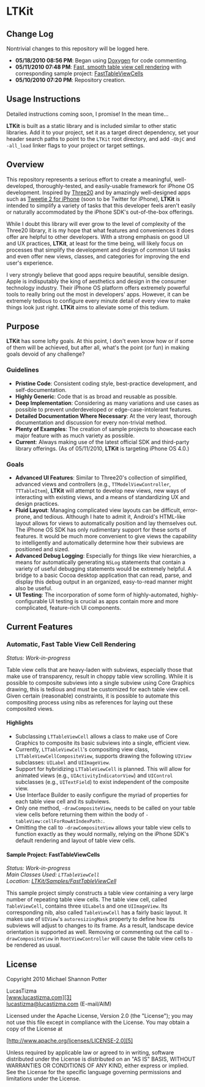 # LTKit #
<a name="top"></a>

## Change Log ##

Nontrivial changes to this repository will be logged here.

- **05/18/2010 08:56 PM**: Began using [Doxygen][7] for code commenting.
- **05/11/2010 07:48 PM**: <a href="#automatic-fast-table-view-cell-rendering">Fast, smooth table view cell rendering</a> with corresponding sample project: <a href="#sample-project-fasttableviewcells">FastTableViewCells</a>
- **05/10/2010 07:20 PM**: Repository creation.

## Usage Instructions ##

Detailed instructions coming soon, I promise! In the mean time...

**LTKit** is built as a static library and is included similar to other static libraries. Add it to your project, set it as a target direct dependency, set your header search paths to point to the `LTKit` root directory, and add `-ObjC` and `-all_load` linker flags to your project or target settings.

## Overview ##

This repository represents a serious effort to create a meaningful, well-developed, thoroughly-tested, and easily-usable framework for iPhone OS development. Inspired by [Three20][1] and by amazingly well-designed apps such as [Tweetie 2 for iPhone][2] (soon to be Twitter for iPhone), **LTKit** is intended to simplify a variety of tasks that this developer feels aren't easily or naturally accommodated by the iPhone SDK's out-of-the-box offerings.

While I doubt this library will ever grow to the level of complexity of the Three20 library, it is my hope that what features and conveniences it does offer are helpful to other developers. With a strong emphasis on good UI and UX practices, **LTKit**, at least for the time being, will likely focus on processes that simplify the development and design of common UI tasks and even offer new views, classes, and categories for improving the end user's experience.

I very strongly believe that good apps require beautiful, sensible design. Apple is indisputably the king of aesthetics and design in the consumer technology industry. Their iPhone OS platform offers extremely powerful tools to really bring out the most in developers' apps. However, it can be extremely tedious to configure every minute detail of every view to make things look just right. **LTKit** aims to alleviate some of this tedium.

## Purpose ##

**LTKit** has some lofty goals. At this point, I don't even know how or if some of them will be achieved, but after all, what's the point (or fun) in making goals devoid of any challenge?

### Guidelines ###

  - **Pristine Code**: Consistent coding style, best-practice development, and self-documentation.
  - **Highly Generic**: Code that is as broad and reusable as possible.
  - **Deep Implementation**: Considering as many variations and use cases as possible to prevent underdeveloped or edge-case-intolerant features.
  - **Detailed Documentation Where Necessary**: At the very least, thorough documentation and discussion for every non-trivial method.
  - **Plenty of Examples**: The creation of sample projects to showcase each major feature with as much variety as possible.
  - **Current**: Always making use of the latest official SDK and third-party library offerings. (As of 05/11/2010, **LTKit** is targeting iPhone OS 4.0.)

### Goals ###

  - **Advanced UI Features**: Similar to Three20's collection of simplified, advanced views and controllers (e.g., `TTModelViewController`, `TTTableItem`), **LTKit** will attempt to develop new views, new ways of interacting with existing views, and a means of standardizing UX and design practices.
  - **Fluid Layout**: Managing complicated view layouts can be difficult, error-prone, and tedious. Although I hate to admit it, Android's HTML-like layout allows for views to automatically position and lay themselves out. The iPhone OS SDK has only rudimentary support for these sorts of features. It would be much more convenient to give views the capability to intelligently and automatically determine how their subviews are positioned and sized.
  - **Advanced Debug Logging**: Especially for things like view hierarchies, a means for automatically generating `NSLog` statements that contain a variety of useful debugging statements would be extremely helpful. A bridge to a basic Cocoa desktop application that can read, parse, and display this debug output in an organized, easy-to-read manner might also be useful.
  - **UI Testing**: The incorporation of some form of highly-automated, highly-configurable UI testing is crucial as apps contain more and more complicated, feature-rich UI components.

## Current Features ##

<a name="automatic-fast-table-view-cell-rendering"></a>
### Automatic, Fast Table View Cell Rendering ###

*Status: Work-in-progress*

Table view cells that are heavy-laden with subviews, especially those that make use of transparency, result in choppy table view scrolling. While it is possible to composite subviews into a single subview using Core Graphics drawing, this is tedious and must be customized for each table view cell. Given certain (reasonable) constraints, it is possible to automate this compositing process using nibs as references for laying out these composited views.

#### Highlights ####

  - Subclassing `LTTableViewCell` allows a class to make use of Core Graphics to composite its basic subviews into a single, efficient view.
  - Currently, `LTTableViewCell`'s compositing view class, `LTTableViewCellCompositeView`, supports drawing the following `UIView` subclasses: `UILabel` and `UIImageView`.
  - Support for hybridizing `LTTableViewCell` is planned. This will allow for animated views (e.g., `UIActivityIndicatorView`) and `UIControl` subclasses (e.g., `UITextField`) to exist independent of the composite view.
  - Use Interface Builder to easily configure the myriad of properties for each table view cell and its subviews.
  - Only one method, `-drawCompositeView`, needs to be called on your table view cells before returning them within the body of `-tableView:cellForRowAtIndexPath:`.
  - Omitting the call to `-drawCompositeView` allows your table view cells to function exactly as they would normally, relying on the iPhone SDK's default rendering and layout of table view cells.

<a name="sample-project-fasttableviewcells"></a>
#### Sample Project: FastTableViewCells ####

*Status: Work-in-progress*  
*Main Classes Used: `LTTableViewCell`*  
*Location: [LTKit/Samples/FastTableViewCell][6]*

This sample project simply constructs a table view containing a very large number of repeating table view cells. The table view cell, called `TableViewCell`, contains three `UILabel`s and one `UIImageView`. Its corresponding nib, also called `TableViewCell` has a fairly basic layout. It makes use of `UIView`'s `autoresizingMask` property to define how its subviews will adjust to changes to its frame. As a result, landscape device orientation is supported as well. Removing or commenting out the call to `-drawCompositeView` in `RootViewController` will cause the table view cells to be rendered as usual.

## License ##

Copyright 2010 Michael Shannon Potter

LucasTizma  
[www.lucastizma.com][3]  
[lucastizma@lucastizma.com][4] (E-mail/AIM)

Licensed under the Apache License, Version 2.0 (the "License");
you may not use this file except in compliance with the License.
You may obtain a copy of the License at

[http://www.apache.org/licenses/LICENSE-2.0][5]

Unless required by applicable law or agreed to in writing, software
distributed under the License is distributed on an "AS IS" BASIS,
WITHOUT WARRANTIES OR CONDITIONS OF ANY KIND, either express or implied.
See the License for the specific language governing permissions and
limitations under the License.


  [1]: http://www.three20.info "Three20"
  [2]: http://www.atebits.com/tweetie-iphone/ "Tweetie 2 for iPhone"
  [3]: http://www.lucastizma.com "www.lucastizma.com"
  [4]: mailto:lucastizma@lucastizma.com "lucastizma@lucastizma.com"
  [5]: http://www.apache.org/licenses/LICENSE-2.0 "http://www.apache.org/licenses/LICENSE-2.0"
  [6]: http://github.com/LucasTizma/LTKit/tree/master/Samples/FastTableViewCells/ "LTKit/Samples/FastTableViewCell"
  [7]: http://www.stack.nl/~dimitri/doxygen/ "Doxygen"